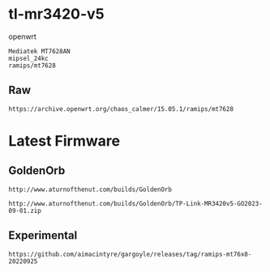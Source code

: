 # tl-mr3420-v5
openwrt
```
Mediatek MT7628AN
mipsel_24kc
ramips/mt7628
```
## Raw
```
https://archive.openwrt.org/chaos_calmer/15.05.1/ramips/mt7628
```
# Latest Firmware
## GoldenOrb
```
http://www.aturnofthenut.com/builds/GoldenOrb

http://www.aturnofthenut.com/builds/GoldenOrb/TP-Link-MR3420v5-GO2023-09-01.zip
```
## Experimental
```
https://github.com/aimacintyre/gargoyle/releases/tag/ramips-mt76x8-20220925
```